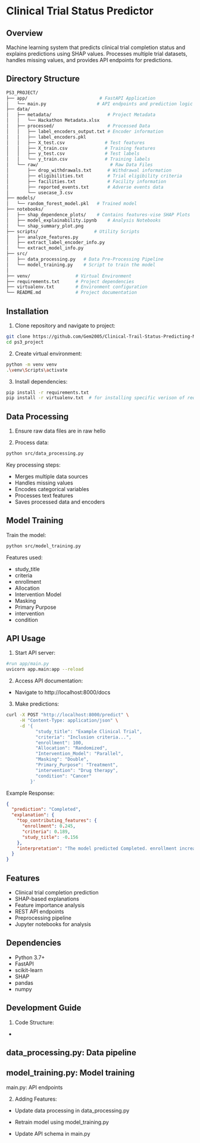 # Clinical Trial Status Predictor

## Overview
Machine learning system that predicts clinical trial completion status and explains predictions using SHAP values. Processes multiple trial datasets, handles missing values, and provides API endpoints for predictions.

## Directory Structure
```bash
PS3_PROJECT/
├── app/                           # FastAPI Application
│   └── main.py                   # API endpoints and prediction logic
├── data/                            
│   ├── metadata/                     # Project Metadata
│   │   └── Hackathon Metadata.xlsx  
│   ├── processed/                    # Processed Data
│   │   ├── label_encoders_output.txt # Encoder information
│   │   ├── label_encoders.pkl        
│   │   ├── X_test.csv               # Test features
│   │   ├── X_train.csv              # Training features
│   │   ├── y_test.csv               # Test labels
│   │   └── y_train.csv              # Training labels
│   └── raw/                           # Raw Data Files
│       ├── drop_withdrawals.txt      # Withdrawal information
│       ├── eligibilities.txt         # Trial eligibility criteria
│       ├── facilities.txt            # Facility information
│       ├── reported_events.txt       # Adverse events data
│       └── usecase_3.csv      
├── models/                      
│   └── random_forest_model.pkl   # Trained model
├── notebooks/                 
│   ├── shap_dependence_plots/    # Contains features-vise SHAP Plots 
│   ├── model_explainability.ipynb    # Analysis Notebooks
│   └── shap_summary_plot.png
├── scripts/                     # Utility Scripts
│   ├── analyze_features.py      
│   ├── extract_label_encoder_info.py
│   └── extract_model_info.py
├── src/
│   ├── data_processing.py   # Data Pre-Processing Pipeline
│   └── model_training.py    # Script to train the model
│
├── venv/                 # Virtual Environment   
├── requirements.txt      # Project dependencies   
├── virtualenv.txt        # Environment configuration
└── README.md             # Project documentation

```

## Installation

1. Clone repository and navigate to project:
```bash
git clone https://github.com/Gem2005/Clinical-Trail-Status-Predicting-ML-Model.git
cd ps3_project
```

2. Create virtual environment:
```bash
python -m venv venv
.\venv\Scripts\activate
```

3. Install dependencies:
```bash
pip install -r requirements.txt 
pip install -r virtualenv.txt  # for installing specific verison of required modules and packages (exact version that we used)
```

## Data Processing

1. Ensure raw data files are in raw hello 

2. Process data:
```bash
python src/data_processing.py
```

Key processing steps:
- Merges multiple data sources
- Handles missing values
- Encodes categorical variables
- Processes text features
- Saves processed data and encoders

## Model Training

Train the model:
```bash
python src/model_training.py
```

Features used:
- study_title
- criteria
- enrollment
- Allocation
- Intervention Model
- Masking
- Primary Purpose
- intervention
- condition

## API Usage

1. Start API server:
```bash
#run app/main.py
uvicorn app.main:app --reload
```

2. Access API documentation:
- Navigate to http://localhost:8000/docs

3. Make predictions:
```bash
curl -X POST "http://localhost:8000/predict" \
     -H "Content-Type: application/json" \
     -d '{
           "study_title": "Example Clinical Trial",
           "criteria": "Inclusion criteria...",
           "enrollment": 100,
           "Allocation": "Randomized",
           "Intervention_Model": "Parallel",
           "Masking": "Double",
           "Primary_Purpose": "Treatment",
           "intervention": "Drug therapy",
           "condition": "Cancer"
         }'
```

Example Response:
```json
{
  "prediction": "Completed",
  "explanation": {
    "top_contributing_features": {
      "enrollment": 0.245,
      "criteria": 0.189,
      "study_title": -0.156
    },
    "interpretation": "The model predicted Completed. enrollment increased likelihood by 0.245..."
  }
}
```

## Features

- Clinical trial completion prediction
- SHAP-based explanations
- Feature importance analysis
- REST API endpoints
- Preprocessing pipeline
- Jupyter notebooks for analysis

## Dependencies

- Python 3.7+
- FastAPI
- scikit-learn
- SHAP
- pandas
- numpy

## Development Guide

1. Code Structure:
- 

data_processing.py: Data pipeline
- 

model_training.py: Model training
- 

main.py: API endpoints

2. Adding Features:
- Update data processing in data_processing.py


- Retrain model using model_training.py


- Update API schema in main.py
